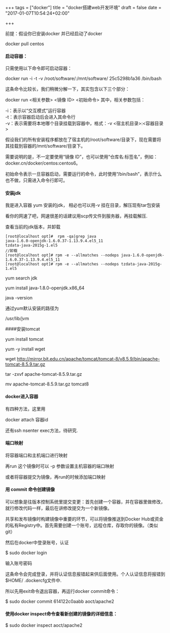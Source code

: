 +++
tags = ["docker"]
title = "docker搭建web开发环境"
draft = false
date = "2017-01-07T10:54:24+02:00"

+++



前提：假设你已安装docker 并已经启动了docker

docker pull centos



#### 启动容器：

只需使用以下命令即可启动容器：

docker run -i -t -v /root/software/:/mnt/software/ 25c5298b1a36 /bin/bash  

这条命令比较长，我们稍微分解一下，其实包含以下三个部分：

docker run <相关参数> <镜像 ID> <初始命令>
其中，相关参数包括：

-i：表示以“交互模式”运行容器  
-t：表示容器启动后会进入其命令行   
-v：表示需要将本地哪个目录挂载到容器中，格式：-v <宿主机目录>:<容器目录>    

假设我们的所有安装程序都放在了宿主机的/root/software/目录下，现在需要将其挂载到容器的/mnt/software/目录下。  


需要说明的是，不一定要使用“镜像 ID”，也可以使用“仓库名:标签名”，例如：docker.cn/docker/centos:centos6。

初始命令表示一旦容器启动，需要运行的命令，此时使用“/bin/bash”，表示什么也不做，只需进入命令行即可。  



#### 安装jdk

我是进入容器 yum 安装的jdk， 相必也可以用-v 挂在目录，解压现有tar包安装

看你的网速了吧，网速很差的话建议用scp传文件到服务器，再挂载解压.

查看当前的jdk版本，并卸载

    [root@localhost opt]#  rpm -qa|grep java 
    java-1.6.0-openjdk-1.6.0.37-1.13.9.4.el5_11
    tzdata-java-2015g-1.el5
    //卸载
    [root@localhost opt]# rpm -e --allmatches --nodeps java-1.6.0-openjdk-1.6.0.37-1.13.9.4.el5_11
    [root@localhost opt]# rpm -e --allmatches --nodeps tzdata-java-2015g-1.el5



yum search jdk

yum install java-1.8.0-openjdk.x86_64

java -version

通过yum默认安装的路径为

  /usr/lib/jvm





####安装tomcat


yum install tomcat



yum -y install wget

wget http://mirror.bit.edu.cn/apache/tomcat/tomcat-8/v8.5.9/bin/apache-tomcat-8.5.9.tar.gz



tar -zxvf apache-tomcat-8.5.9.tar.gz

mv apache-tomcat-8.5.9.tar.gz tomcat8




#### docker进入容器

有四种方法，这里用

docker attach 容器id


还有ssh nsenter exec方法，待研究.





#### 端口映射


将容器端口和主机端口进行映射

再run 这个镜像时可以 -p 参数设置主机容器的端口映射

或者将容器提交为镜像，再run的时候添加端口映射





#### 用 commit 命令创建镜像


可以想象是往版本控制系统里提交变更：首先创建一个容器，并在容器里做修改，就行修改代码一样，最后在讲修改提交为一个新镜像。


共享和发布镜像时构建镜像中重要的环节，可以将镜像推送到Docker Hub或资金的私有Registry中。首先需要创建一个账号，远程仓库，存取你的镜像。（类似git）

然后在docker中登录账号，认证

$ sudo docker login

输入账号密码

这条命令会完成登录，并将认证信息报错起来供后面使用。个人认证信息将报错到$HOME/ .dockercfg文件中.


所以先用exit命令退出容器，再运行docker commit命令：

$ sudo docker commit 614122c0aabb aoct/apache2



#### 使用docker inspect命令查看新创建的镜像的详细信息：

$ sudo docker inspect aoct/apache2  



